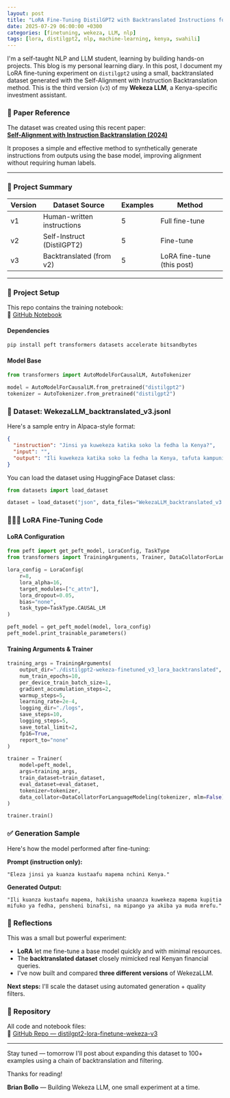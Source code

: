 ```yaml
---
layout: post
title: "LoRA Fine-Tuning DistilGPT2 with Backtranslated Instructions for Wekeza LLM (v3)"
date: 2025-07-29 06:00:00 +0300
categories: [finetuning, wekeza, LLM, nlp]
tags: [lora, distilgpt2, nlp, machine-learning, kenya, swahili]
---
```


I'm a self-taught NLP and LLM student, learning by building hands-on projects. This blog is my personal learning diary. In this post, I document my LoRA fine-tuning experiment on `distilgpt2` using a small, backtranslated dataset generated with the Self-Alignment with Instruction Backtranslation method. This is the third version (`v3`) of my **Wekeza LLM**, a Kenya-specific investment assistant.

### 🔗 Paper Reference

The dataset was created using this recent paper:  
**[Self-Alignment with Instruction Backtranslation (2024)](https://arxiv.org/pdf/2507.16003)**  

It proposes a simple and effective method to synthetically generate instructions from outputs using the base model, improving alignment without requiring human labels.

---

### 📘 Project Summary

| Version | Dataset Source                | Examples | Method                     |
|---------|-------------------------------|----------|----------------------------|
| v1      | Human-written instructions    | 5        | Full fine-tune             |
| v2      | Self-Instruct (DistilGPT2)    | 5        | Fine-tune                  |
| v3      | Backtranslated (from v2)      | 5        | LoRA fine-tune (this post) |

---

### 🔧 Project Setup

This repo contains the training notebook:  
📁 [GitHub Notebook](https://github.com/Okoth67/distilgpt2-lora-finetune-wekeza-v3/tree/main)

#### Dependencies

```bash
pip install peft transformers datasets accelerate bitsandbytes
```

#### Model Base

```python
from transformers import AutoModelForCausalLM, AutoTokenizer

model = AutoModelForCausalLM.from_pretrained("distilgpt2")
tokenizer = AutoTokenizer.from_pretrained("distilgpt2")
```

### 📁 Dataset: WekezaLLM_backtranslated_v3.jsonl

Here's a sample entry in Alpaca-style format:

```json
{
  "instruction": "Jinsi ya kuwekeza katika soko la fedha la Kenya?",
  "input": "",
  "output": "Ili kuwekeza katika soko la fedha la Kenya, tafuta kampuni ya usimamizi wa fedha, fungua akaunti, weka pesa zako, na chagua mfuko wa fedha unaofaa."
}
```

You can load the dataset using HuggingFace Dataset class:

```python
from datasets import load_dataset

dataset = load_dataset("json", data_files="WekezaLLM_backtranslated_v3.jsonl", split="train[:4]")
```

### 🏋🏾‍♂️ LoRA Fine-Tuning Code

#### LoRA Configuration

```python
from peft import get_peft_model, LoraConfig, TaskType
from transformers import TrainingArguments, Trainer, DataCollatorForLanguageModeling

lora_config = LoraConfig(
    r=8,
    lora_alpha=16,
    target_modules=["c_attn"],
    lora_dropout=0.05,
    bias="none",
    task_type=TaskType.CAUSAL_LM
)

peft_model = get_peft_model(model, lora_config)
peft_model.print_trainable_parameters()
```

#### Training Arguments & Trainer

```python
training_args = TrainingArguments(
    output_dir="./distilgpt2-wekeza-finetuned_v3_lora_backtranslated",
    num_train_epochs=10,
    per_device_train_batch_size=1,
    gradient_accumulation_steps=2,
    warmup_steps=5,
    learning_rate=2e-4,
    logging_dir="./logs",
    save_steps=10,
    logging_steps=5,
    save_total_limit=2,
    fp16=True,
    report_to="none"
)

trainer = Trainer(
    model=peft_model,
    args=training_args,
    train_dataset=train_dataset,
    eval_dataset=eval_dataset,
    tokenizer=tokenizer,
    data_collator=DataCollatorForLanguageModeling(tokenizer, mlm=False)
)

trainer.train()
```

### ✅ Generation Sample

Here's how the model performed after fine-tuning:

**Prompt (instruction only):**
```
"Eleza jinsi ya kuanza kustaafu mapema nchini Kenya."
```

**Generated Output:**
```
"Ili kuanza kustaafu mapema, hakikisha unaanza kuwekeza mapema kupitia mifuko ya fedha, pensheni binafsi, na mipango ya akiba ya muda mrefu."
```

### 🧠 Reflections

This was a small but powerful experiment:

- **LoRA** let me fine-tune a base model quickly and with minimal resources.
- The **backtranslated dataset** closely mimicked real Kenyan financial queries.
- I've now built and compared **three different versions** of WekezaLLM.

**Next steps:** I'll scale the dataset using automated generation + quality filters.

### 🔗 Repository

All code and notebook files:  
📂 [GitHub Repo — distilgpt2-lora-finetune-wekeza-v3](https://github.com/Okoth67/distilgpt2-lora-finetune-wekeza-v3)

---

Stay tuned — tomorrow I'll post about expanding this dataset to 100+ examples using a chain of backtranslation and filtering.

Thanks for reading!

**Brian Bollo** — Building Wekeza LLM, one small experiment at a time.
